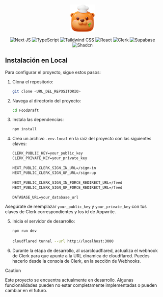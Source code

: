 <p align="center">
  <img src="src/images/Logo.png" alt="Logo" width="80">
</p>

<div align="center">

![Next JS](https://img.shields.io/badge/Next-black?style=for-the-badge&logo=next.js&logoColor=white)
![TypeScript](https://img.shields.io/badge/typescript-%23007ACC.svg?style=for-the-badge&logo=typescript&logoColor=white)
![Taildwind CSS](https://img.shields.io/badge/tailwindcss-%2338B2AC.svg?style=for-the-badge&logo=tailwind-css&logoColor=white)
![React](https://img.shields.io/badge/react-%2320232a.svg?style=for-the-badge&logo=react&logoColor=%2361DAFB)
![Clerk](https://img.shields.io/badge/Clerk-indigo?style=for-the-badge&logo=clerk&logoColor=white)
![Supabase](https://img.shields.io/badge/Supabase-4A3E2A?style=for-the-badge&logo=supabase&logoColor=white)
![Shadcn](https://img.shields.io/badge/shadcn-%23FF0000.svg?style=for-the-badge&logo=shadcn&logoColor=white)

</div>

## Instalación en Local

Para configurar el proyecto, sigue estos pasos:

1. Clona el repositorio:
    ```bash
    git clone <URL_DEL_REPOSITORIO>
    ```

2. Navega al directorio del proyecto:
    ```bash
    cd FoodDraft
    ```

3. Instala las dependencias:
    ```bash
    npm install
    ```

4. Crea un archivo `.env.local` en la raíz del proyecto con las siguientes claves:
    ```env
    CLERK_PUBLIC_KEY=your_public_key
    CLERK_PRIVATE_KEY=your_private_key

    NEXT_PUBLIC_CLERK_SIGN_IN_URL=/sign-in
    NEXT_PUBLIC_CLERK_SIGN_UP_URL=/sign-up

    NEXT_PUBLIC_CLERK_SIGN_IN_FORCE_REDIRECT_URL=/feed
    NEXT_PUBLIC_CLERK_SIGN_UP_FORCE_REDIRECT_URL=/feed
    
    DATABASE_URL=your_database_url
    ```

Asegúrate de reemplazar `your_public_key` y `your_private_key` con tus claves de Clerk correspondientes y los id de Appwrite.

5. Inicia el servidor de desarrollo:
    ```bash
    npm run dev

    cloudflared tunnel --url http://localhost:3000
    ```
6. Durante la etapa de desarrollo, al usarcloudflared, actualiza el webhook de Clerk para que apunte a la URL dinamica de cloudflared. Puedes hacerlo desde la consola de Clerk, en la sección de Webhooks.

>[!CAUTION] 
> Este proyecto se encuentra actualmente en desarrollo. Algunas funcionalidades pueden no estar completamente implementadas o pueden cambiar en el futuro.